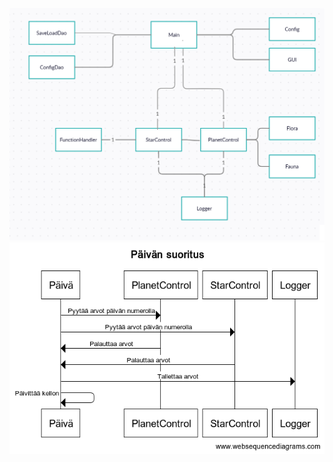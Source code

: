 



![Pakkauskaavio](https://github.com/rasse3/ot-harjoitustyo/blob/master/DaisySim/Dokumentaatio/kuvat/pakkauskaavio.png)
![Sekvenssikaavio](https://github.com/rasse3/ot-harjoitustyo/blob/master/DaisySim/Dokumentaatio/kuvat/Paiva_daisysimissa.png)
